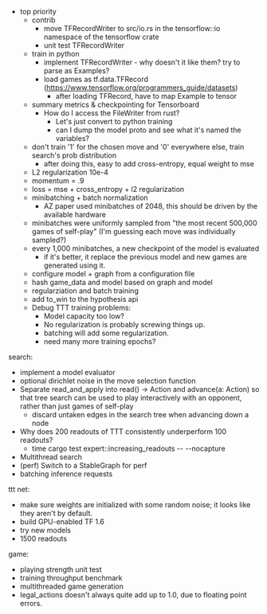 - top priority
    - contrib
        - move TFRecordWriter to src/io.rs in the tensorflow::io namespace of the tensorflow crate
        - unit test TFRecordWriter
    - train in python
        - implement TFRecordWriter - why doesn't it like them? try to parse as Examples?
        - load games as tf.data.TFRecord (https://www.tensorflow.org/programmers_guide/datasets)
            - after loading TFRecord, have to map Example to tensor
    - summary metrics & checkpointing for Tensorboard
        - How do I access the FileWriter from rust?
            - Let's just convert to python training
            - can I dump the model proto and see what it's named the variables?
    - don't train '1' for the chosen move and '0' everywhere else, train search's prob distribution
        - after doing this, easy to add cross-entropy, equal weight to mse
    - L2 regularization 10e-4
    - momentum = .9
    - loss = mse + cross_entropy + l2 regularization
    - minibatching + batch normalization
        - AZ paper used minibatches of 2048, this should be driven by the available hardware
    - minibatches were uniformly sampled from "the most recent 500,000 games of self-play" (I'm guessing each move was individually sampled?)
    - every 1,000 minibatches, a new checkpoint of the model is evaluated
        - if it's better, it replace the previous model and new games are generated using it.
    - configure model + graph from a configuration file
    - hash game_data and model based on graph and model
    - regularziation and batch training
    - add to_win to the hypothesis api
    - Debug TTT training problems:
        - Model capacity too low?
        - No regularization is probably screwing things up.
        - batching will add some regularization.
        - need many more training epochs?

search:
- implement a model evaluator
- optional dirichlet noise in the move selection function
- Separate read_and_apply into read() -> Action and advance(a: Action) so that tree search can be used to play interactively with an opponent, rather than just games of self-play
    - discard untaken edges in the search tree when advancing down a node
- Why does 200 readouts of TTT consistently underperform 100 readouts?
    - time cargo test expert::increasing_readouts -- --nocapture
- Multithread search
- (perf) Switch to a StableGraph for perf
- batching inference requests

ttt net:
- make sure weights are initialized with some random noise; it looks like they aren't by default.
- build GPU-enabled TF 1.6
- try new models
- 1500 readouts

game:
- playing strength unit test
- training throughput benchmark
- multithreaded game generation
- legal_actions doesn't always quite add up to 1.0, due to floating point errors.

